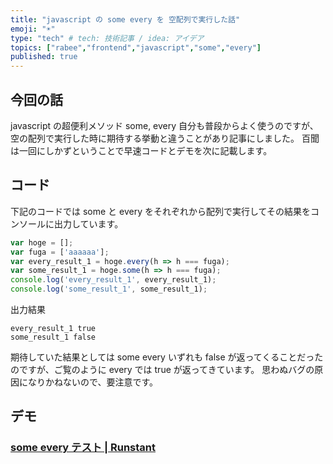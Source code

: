 ```yaml
---
title: "javascript の some every を 空配列で実行した話"
emoji: "☀️"
type: "tech" # tech: 技術記事 / idea: アイデア
topics: ["rabee","frontend","javascript","some","every"]
published: true
---
```


## 今回の話

javascript の超便利メソッド some, every 自分も普段からよく使うのですが、空の配列で実行した時に期待する挙動と違うことがあり記事にしました。
百聞は一回にしかずということで早速コードとデモを次に記載します。

## コード

下記のコードでは some と every をそれぞれから配列で実行してその結果をコンソールに出力しています。

``` js
var hoge = [];
var fuga = ['aaaaaa'];
var every_result_1 = hoge.every(h => h === fuga);
var some_result_1 = hoge.some(h => h === fuga);
console.log('every_result_1', every_result_1);
console.log('some_result_1', some_result_1);
```

出力結果

```
every_result_1 true
some_result_1 false
```

期待していた結果としては some every いずれも false が返ってくることだったのですが、ご覧のように every では true が返ってきています。
思わぬバグの原因になりかねないので、要注意です。

## デモ

### [some every テスト | Runstant](http://runstant.com/horieyuto/projects/9a99dc1f)
